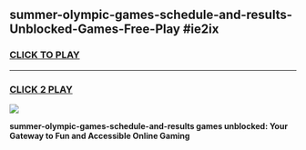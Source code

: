
## summer-olympic-games-schedule-and-results-Unblocked-Games-Free-Play #ie2ix
<h3>
<a href="https://us.freeplayer.one?title=summer-olympic-games-schedule-and-results&ref=9M">CLICK TO PLAY</a></h3>
<hr>

<h3>
<a href="https://us.freeplayer.one?title=summer-olympic-games-schedule-and-results&ref=9M">CLICK 2 PLAY</a>
  
</h3>

<a href="https://us.freeplayer.one?title=summer-olympic-games-schedule-and-results&ref=9M"><img src="https://clearcache.store/games.png"></a>


**summer-olympic-games-schedule-and-results games unblocked: Your Gateway to Fun and Accessible Online Gaming**
